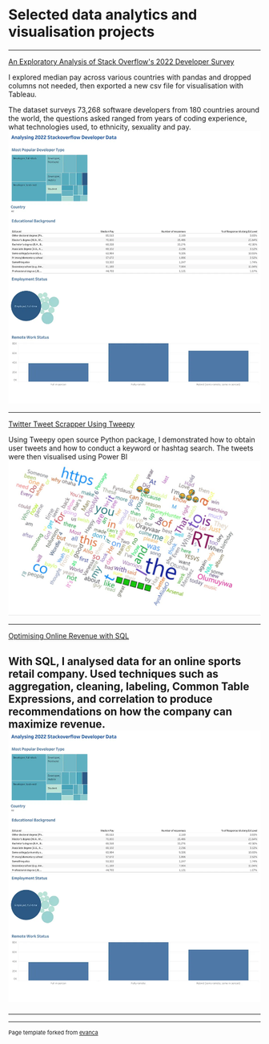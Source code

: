 # Selected data analytics and visualisation projects

---

[An Exploratory Analysis of Stack Overflow's 2022 Developer Survey](https://medium.com/@jimivsdata/how-much-does-the-average-developer-in-your-country-earn-59a4c0ec257b)

I explored median pay across various countries with pandas and dropped columns not needed, then exported a new csv file for visualisation with Tableau.

The dataset surveys 73,268 software developers from 180 countries around the world, the questions asked ranged from years of coding experience, what technologies used, to ethnicity, sexuality and pay.
<img src="/images/1_L8bXR8YIaIO_--tBjN8XNA.webp"/>

---
[Twitter Tweet Scrapper Using Tweepy](https://github.com/Jimi-Osheidu/twitter_python_scraper)

Using Tweepy open source Python package, I demonstrated how to obtain user tweets and how to conduct a keyword or hashtag search. The tweets were then visualised using Power BI
<img src="/images/Screenshot%202022-12-12%20185541%20tweets.jpg"/>

---
[Optimising Online Revenue with SQL](https://github.com/Jimi-Osheidu/Optimising-Online-Revenue-)

With SQL, I analysed  data for an online sports retail company. Used techniques such as aggregation, cleaning, labeling, Common Table Expressions, and correlation to produce recommendations on how the company can maximize revenue.
<img src="/images/1_L8bXR8YIaIO_--tBjN8XNA.webp"/>
---




---




---
<p style="font-size:11px">Page template forked from <a href="https://github.com/evanca/quick-portfolio">evanca</a></p>
<!-- Remove above link if you don't want to attibute -->
